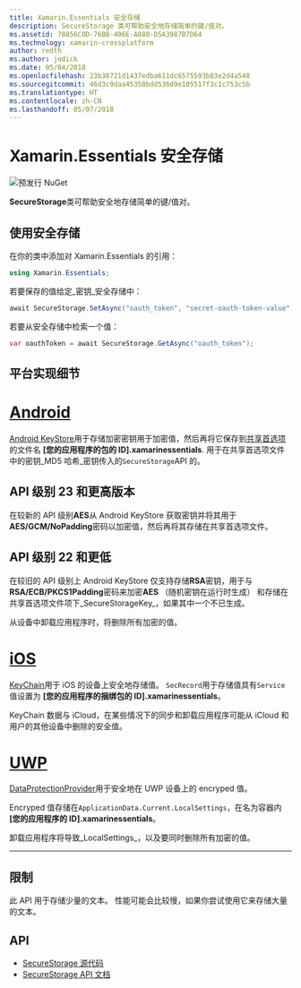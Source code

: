 ```yaml
---
title: Xamarin.Essentials 安全存储
description: SecureStorage 类可帮助安全地存储简单的键/值对。
ms.assetid: 78856C0D-76BB-406E-A880-D5A3987B7D64
ms.technology: xamarin-crossplatform
author: redth
ms.author: jodick
ms.date: 05/04/2018
ms.openlocfilehash: 23b38721d1437edba611dc6575593b83e2d4a548
ms.sourcegitcommit: 46d3c9daa45350bdd536d9e105517f3c1c753c5b
ms.translationtype: HT
ms.contentlocale: zh-CN
ms.lasthandoff: 05/07/2018
---
```

# <a name="xamarinessentials-secure-storage"></a>Xamarin.Essentials 安全存储

![预发行 NuGet](~/media/shared/pre-release.png)

**SecureStorage**类可帮助安全地存储简单的键/值对。

## <a name="using-secure-storage"></a>使用安全存储

在你的类中添加对 Xamarin.Essentials 的引用：

```csharp
using Xamarin.Essentials;
```

若要保存的值给定_密钥_安全存储中：

```csharp
await SecureStorage.SetAsync("oauth_token", "secret-oauth-token-value");
```

若要从安全存储中检索一个值：

```csharp
var oauthToken = await SecureStorage.GetAsync("oauth_token");
```

## <a name="platform-implementation-specifics"></a>平台实现细节

# <a name="androidtabandroid"></a>[Android](#tab/android)

[Android KeyStore](https://developer.android.com/training/articles/keystore.html)用于存储加密密钥用于加密值，然后再将它保存到[共享首选项](https://developer.android.com/training/data-storage/shared-preferences.html)的文件名 **[您的应用程序的包的 ID].xamarinessentials**.  用于在共享首选项文件中的密钥_MD5 哈希_密钥传入的`SecureStorage`API 的。

## <a name="api-level-23-and-higher"></a>API 级别 23 和更高版本

在较新的 API 级别**AES**从 Android KeyStore 获取密钥并将其用于**AES/GCM/NoPadding**密码以加密值，然后再将其存储在共享首选项文件。

## <a name="api-level-22-and-lower"></a>API 级别 22 和更低

在较旧的 API 级别上 Android KeyStore 仅支持存储**RSA**密钥，用于与**RSA/ECB/PKCS1Padding**密码来加密**AES** （随机密钥在运行时生成） 和存储在共享首选项文件项下_SecureStorageKey_，如果其中一个不已生成。

从设备中卸载应用程序时，将删除所有加密的值。

# <a name="iostabios"></a>[iOS](#tab/ios)

[KeyChain](https://developer.xamarin.com/api/type/Android.Security.KeyChain/)用于 iOS 的设备上安全地存储值。  `SecRecord`用于存储值具有`Service`值设置为 **[您的应用程序的捆绑包的 ID].xamarinessentials**。

KeyChain 数据与 iCloud，在某些情况下的同步和卸载应用程序可能从 iCloud 和用户的其他设备中删除的安全值。

# <a name="uwptabuwp"></a>[UWP](#tab/uwp)

[DataProtectionProvider](https://docs.microsoft.com/en-us/uwp/api/windows.security.cryptography.dataprotection.dataprotectionprovider)用于安全地在 UWP 设备上的 encryped 值。

Encryped 值存储在`ApplicationData.Current.LocalSettings`，在名为容器内 **[您的应用程序的 ID].xamarinessentials**。

卸载应用程序将导致_LocalSettings_，以及要同时删除所有加密的值。

-----

## <a name="limitations"></a>限制

此 API 用于存储少量的文本。  性能可能会比较慢，如果你尝试使用它来存储大量的文本。

## <a name="api"></a>API

- [SecureStorage 源代码](https://github.com/xamarin/Essentials/tree/master/Essentials/SecureStorage)
- [SecureStorage API 文档](xref:Xamarin.Essentials.SecureStorage)
